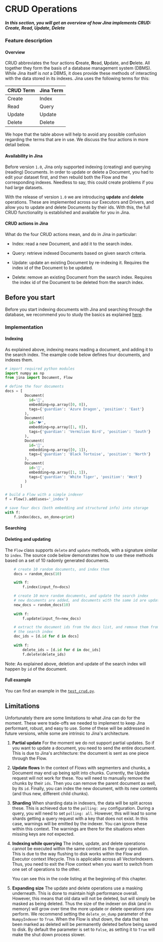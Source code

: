 # CRUD Operations

##### In this section, you will get an overview of how Jina implements CRUD: Create, Read, Update, Delete  

### Feature description

#### Overview

CRUD abbreviates the four actions **C**reate, **R**ead, **U**pdate, and **D**elete. All together they form the basis of a database management system (DBMS). While Jina itself is *not* a DBMS, it does provide these methods of interacting with the data stored in its indexes. Jina uses the following terms for this:

CRUD Term | Jina Term 
--------- | ----------
Create    | Index
Read      | Query
Update    | Update
Delete    | Delete

We hope that the table above will help to avoid any possible confusion regarding the terms that are in use. We discuss the four actions in more detail below.

#### Availability in Jina

Before version `1.0`, Jina only supported indexing (creating) and querying (reading) Documents. In order to update or delete a Document, you had to edit your dataset first, and then rebuild both the Flow and the corresponding indexes. Needless to say, this could create problems if you had large datasets.

With the release of version `1.0` we are introducing **update** and **delete** operations. These are implemented across our Executors and Drivers, and allow you to update and delete Documents by their ids. With this, the full CRUD functionality is established and available for you in Jina.

#### CRUD actions in Jina

What do the four CRUD actions mean, and do in Jina in particular:

- Index: read a new Document, and add it to the search index.

- Query: retrieve indexed Documents based on given search criteria.

- Update: update an existing Document by re-indexing it. Requires the
  index id of the Document to be updated.

- Delete: remove an existing Document from the search index. Requires
  the index id of the Document to be deleted from the search index.

## Before you start 

Before you start indexing documents with Jina and searching through the database, we recommend you to study the basics as explained [here](https://docs.jina.ai/chapters/core/introduction/index.html).

### Implementation

#### Indexing

As explained above, indexing means reading a document, and adding it to the search index. The example code below defines four documents, and indexes them.

```python
# import required python modules
import numpy as np
from jina import Document, Flow

# define the four documents
docs = [
         Document(
           id='🐲', 
           embedding=np.array([0, 0]), 
           tags={'guardian': 'Azure Dragon', 'position': 'East'}
         ),
         Document(
           id='🐦', 
           embedding=np.array([1, 0]), 
           tags={'guardian': 'Vermilion Bird', 'position': 'South'}
         ),
         Document(
           id='🐢', 
           embedding=np.array([0, 1]), 
           tags={'guardian': 'Black Tortoise', 'position': 'North'}
         ),
         Document(
           id='🐯', 
           embedding=np.array([1, 1]), 
           tags={'guardian': 'White Tiger', 'position': 'West'}
         )
       ]

# build a Flow with a simple indexer
f = Flow().add(uses='_index')

# save four docs (both embedding and structured info) into storage
with f:
    f.index(docs, on_done=print)
```

#### Searching

#### Deleting and updating

The `Flow` class supports `delete` and `update` methods, with a signature similar to `index`. The source code below demonstrates how to use these methods based on a set of 10 radomly generated documents.

```python
    # create 10 random documents, and index them
    docs = random_docs(10)

    with f:
        f.index(input_fn=docs)

    # create 10 more random documents, and update the search index
    # new documents are added, and documents with the same id are updated
    new_docs = random_docs(10)
    
    with f:
        f.update(input_fn=new_docs)

    # extract the document ids from the docs list, and remove them from
    # the search index
    doc_ids = [d.id for d in docs]
    
    with f:
        delete_ids = [d.id for d in doc_ids]
        f.delete(delete_ids)
```

Note: As explained above, deletion and update of the search index will happen by `id` of the document.

#### Full example

You can find an example in the [`test_crud.py`](https://github.com/jina-ai/jina/blob/master/tests/integration/crud/simple/test_crud.py). 

## Limitations

Unfortunately there are some limitations to what Jina can do for the moment. These were trade-offs we needed to implement to keep Jina performant, robust, and easy to use. Some of these will be addressed in future versions, while some are intrinsic to Jina's architecture.

1. **Partial update**
   For the moment we do not support partial updates. So if you want to update a document, you need to send the entire document. This is due to Jina's architecture: the document is sent as one piece through the Flow.

2. **Update flows**
   In the context of Flows with segmenters and chunks, a Document may end up being split into chunks. Currently, the Update request will not work for these. You will need to manually remove the chunks by their `ids`. Then you can remove the parent document as well, by its `id`. Finally, you can index the new document, with its new contents (and thus new, different child chunks).

3. **Sharding**
  When sharding data in indexers, the data will be split across these. This is achieved due to the `polling: any` configuration. During a query, you will need to set `polling: all`. However, this will lead to some shards getting a query request with a key that does not exist. In this case, warnings will be emitted by the indexer. You can ignore these within this context. The warnings are there for the situations when missing keys are *not* expected.

4. **Indexing while querying**
   The index, update, and delete operations cannot be executed within the same context as the query operation. This is due to the way flushing to disk works within the Flow and Executor context lifecycle. This is applicable across all VectorIndexers. Thus, you need to exit the Flow context when you want to switch from one set of operations to the other.

   You can see this in the code listing at the beginning of this chapter.

5. **Expanding size**
   The update and delete operations use a masking underneath. This is done to maintain high performance overall. However, this means that old data will not be deleted, but will simply be masked as being deleted. Thus the size of the indexer on disk (and in memory) will grow over time the more update or delete operations you perform. We recommend setting the `delete_on_dump` parameter of the `NumpyIndexer` to `True`. When the Flow is shut down, the data that has been marked as deleted will be permanently deleted before being saved to disk. By default the parameter is set to `False`, as setting it to `True` will make the shut down process slower.  

